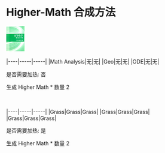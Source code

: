 # Higher-Math 合成方法

![Icon](fa3525ebf4995ea48a4ac0efb675e536.jpg)

|----|-----|-----|
|Math Analysis|无|无|
|Geo|无|无|
|ODE|无|无|

是否需要加热: 否

生成 Higher Math \* 数量 2
<br/> <br/> <br/> 

|----|-----|-----|
|Grass|Grass|Grass|
|Grass|Grass|Grass|
|Grass|Grass|Grass|

是否需要加热: 是

生成 Higher Math \* 数量 2
<br/> <br/> <br/> 

